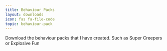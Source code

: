 ```yaml
---
title: Behaviour Packs
layout: downloads
icon: fas fa-file-code
topic: behaviour-pack
---
```

Download the behaviour packs that I have created. Such as Super Creepers or Explosive Fun